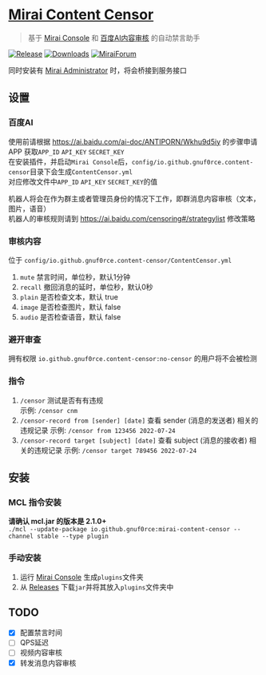 # [Mirai Content Censor](https://github.com/gnuf0rce/mirai-content-censor)

> 基于 [Mirai Console](https://github.com/mamoe/mirai-console) 和 [百度AI内容审核](https://ai.baidu.com/ai-doc/ANTIPORN/) 的自动禁言助手

[![Release](https://img.shields.io/github/v/release/gnuf0rce/mirai-content-censor)](https://github.com/gnuf0rce/mirai-content-censor/releases)
[![Downloads](https://img.shields.io/github/downloads/gnuf0rce/mirai-content-censor/total)](https://shields.io/category/downloads)
[![MiraiForum](https://img.shields.io/badge/post-on%20MiraiForum-yellow)](https://mirai.mamoe.net/topic/293)

同时安装有 [Mirai Administrator](https://github.com/cssxsh/mirai-administrator) 时，将会桥接到服务接口

## 设置

### 百度AI

使用前请根据 <https://ai.baidu.com/ai-doc/ANTIPORN/Wkhu9d5iy> 的步骤申请APP 获取`APP_ID` `API_KEY` `SECRET_KEY`  
在安装插件，并启动`Mirai Console`后，`config/io.github.gnuf0rce.content-censor`目录下会生成`ContentCensor.yml`  
对应修改文件中`APP_ID` `API_KEY` `SECRET_KEY`的值

机器人将会在作为群主或者管理员身份的情况下工作，即群消息内容审核（文本，图片，语音）  
机器人的审核规则请到 <https://ai.baidu.com/censoring#/strategylist> 修改策略

### 审核内容

位于 `config/io.github.gnuf0rce.content-censor/ContentCensor.yml`

1. `mute` 禁言时间，单位秒，默认1分钟
1. `recall` 撤回消息的延时，单位秒，默认0秒
1. `plain` 是否检查文本，默认 true
1. `image` 是否检查图片，默认 false
1. `audio` 是否检查语音，默认 false

### 避开审查

拥有权限 `io.github.gnuf0rce.content-censor:no-censor` 的用户将不会被检测

### 指令

1. `/censor` 测试是否有有违规  
    示例: `/censor cnm`
2. `/censor-record from [sender] [date]` 查看 sender (消息的发送者) 相关的违规记录
   示例: `/censor from 123456 2022-07-24`
3. `/censor-record target [subject] [date]` 查看 subject (消息的接收者) 相关的违规记录
   示例: `/censor target 789456 2022-07-24`

## 安装

### MCL 指令安装

**请确认 mcl.jar 的版本是 2.1.0+**  
`./mcl --update-package io.github.gnuf0rce:mirai-content-censor --channel stable --type plugin`

### 手动安装

1. 运行 [Mirai Console](https://github.com/mamoe/mirai-console) 生成`plugins`文件夹
1. 从 [Releases](https://github.com/cssxsh/mirai-content-censor/releases) 下载`jar`并将其放入`plugins`文件夹中

## TODO

- [x] 配置禁言时间
- [ ] QPS延迟
- [ ] 视频内容审核
- [x] 转发消息内容审核
